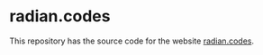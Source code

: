 # radian.codes

This repository has the source code for the website
[radian.codes](https://radian.codes/).
